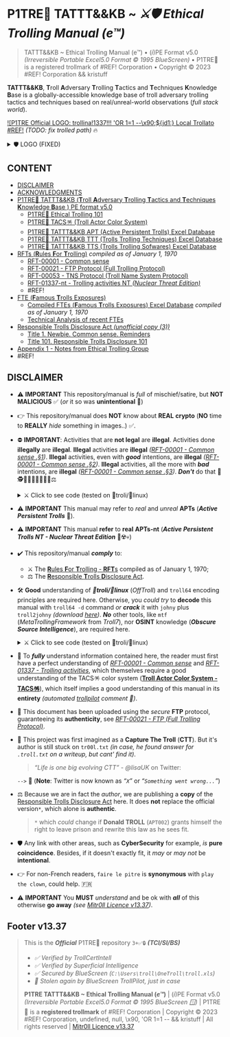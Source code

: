 # P1TRE🤡 TATTT&&KB ~ *⚔️🛡 Ethical Trolling Manual (e™)* 

> TATTT&&KB ~ Ethical Trolling Manual (e™) • (*i*)PE Format v5.0  *(Irreversible Portable Excel5.0 Format © 1995 BlueScreen)* • P1TRE🤡 is a registered trollmark of #REF! Corporation • Copyright © 2023 #REF! Corporation && kristuff

**TATTT&&KB**, **T**roll **A**dversary **T**rolling **T**actics and **T**echniques **K**nowledge **B**ase is a globally-accessible knowledge base of troll adversary trolling tactics and techniques based on real/unreal-world observations (*full stack world*). 

[!\[P1TRE Official LOGO: trollina!1337!!! 'OR 1=1 --\x90;${jd1:} Local Trollato #REF!](/README.md#🛡-P1TRE🤡-tatttkb--ethical-trolling-manual-e™) *(TODO: fix trolled path)* 🔥

 <details>
    <summary>🛡 LOGO (FIXED)</summary>

![P1TRE Official logo: trollina!1337!!! 'OR 1=1 --\x90;${jd1:} Local Trollato #REF!](/assets/logo.CLEAN.png)

 </details>
 

## CONTENT

-   [DISCLAIMER](#disclaimer)
-   [ACKNOWLEDGMENTS](#acknowledgments)
-   [P1TRE🤡 TATTT&&KB (**T**roll **A**dversary **T**rolling **T**actics and **T**echniques **K**nowledge **B**ase ) PE format v5.0](/TATTTKB/README.md?todo=true)   
    -   [P1TRE🤡 Ethical Trolling 101](/TATTTKB/101-Ethical-Trolling-101.docx/README.md)   
    -   [P1TRE🤡 TACS🪅 (Troll Actor Color System)](/TATTTKB/TACS__Troll_Actor_Color_System/README.md)
    -   [P1TRE🤡 TATTT&&KB APT (Active Persistent Trolls) Excel Database](/TATTTKB/APT-Active_Persistent_Trolls/README.md)
    -   [P1TRE🤡 TATTT&&KB TTT (Trolls Trolling Techniques) Excel Database](/TATTTKB/APT-Active_Persistent_Trolls/README.md)
    -   [P1TRE🤡 TATTT&&KB TTS (Trolls Trolling Sofwares) Excel Database](/TATTTKB/APT-Active_Persistent_Trolls/README.md)
-   [RFTs (**R**ules **F**or **T**rolling)](/TATTTKB/RFT__Rules_For_Trolling/README.md) *compiled as of January 1, 1970* 
    -   [RFT-00001 - Common sense](#rft-00001---common-sense)
    -   [RFT-00021 - FTP Protocol (Full Trolling Protocol)](#rft-00021---ftp-protocol-full-trolling-protocol-u1-rev21)
    -   [RFT-00053 - TNS Protocol (Troll Name System Protocol)](#rft-00053---tns-protocol-troll-name-system-protocol)
    -   [RFT-01337-nt - Trolling activities NT *(Nuclear Threat Edition)*](#rft-01337-nt---trolling-activities-nt-nuclear-threat-edition)
    -   #REF!
-   [FTE (**F**amous **T**rolls Exposures)](/TATTTKB/FTE__Famus_Trolls_Exposures/Database.XLS/README.md)
    -   [Compiled FTEs (**F**amous **T**rolls Exposures) Excel Database](/TATTTKB/FTE__Famus_Trolls_Exposures/Database.XLS/README.md) *compiled as of January 1, 1970* <!-- 😬 -->
    -   [Technical Analysis of recent FTEs](/TATTTKB/FTE__Famous_Trolls_Exposures/Technical_analysis/README.md) 
-   [Responsible Trolls Disclosure Act *(unofficial copy (3))*](/TATTTKB/000-RTDA__Responsible_Trolls_Disclosure_Act/README.md#responsible-trolls-disclosure-act-unofficial-copy-3)
    -   [Title 1. Newbie. Common sense. Reminders](/TATTTKB/000-RTDA__Responsible_Trolls_Disclosure_Act/README.md#title-1-newbie-common-sense-reminders)
    -   [Title 101. Responsible Trolls Disclosure 101](/TATTTKB/000-RTDA__Responsible_Trolls_Disclosure_Act/README.md#title-101-responsible-trolls-disclosure-101)
-   [Appendix 1 - Notes from Ethical Trolling Group](/TATTTKB/000-RTDA__Responsible_Trolls_Disclosure_Act/README.md#appendix-1---notes-from-ethical-trolling-group)
-   #REF!


## DISCLAIMER

-   ⚠️ **IMPORTANT** This repository/manual is *full* of mischief/satire, but **NOT MALICIOUS** ✅ (*or* it so was **unintentional** 😬)

-   👉 This repository/manual does **NOT** know about **REAL** **crypto** (**NO** time to **REALLY** *hide* something in images..) ✅.

-   ⛔️ **IMPORTANT**: Activities that are **not legal** are **illegal**. Activities done **illegally** are **illegal**. **Illegal** activities are **illegal** *([RFT-00001 - Common sense  .§1](/TATTTKB/RFT__Rules_For_Trolling/README.md#rft-00001---common-sense))*. **Illegal** activities, even with ***good*** intentions, are **illegal** *([RFT-00001 - Common sense  .§2](/TATTTKB/RFT__Rules_For_Trolling/README.md#rft-00001---common-sense))*. **Illegal** activities, all the more with ***bad*** intentions, are **illegal** *([RFT-00001 - Common sense  .§3](/TATTTKB/RFT__Rules_For_Trolling/README.md#rft-00001---common-sense))*. ***Don't*** do that 🚨🕵️👮👮‍♀️👮🏿‍♂️🚓⚖️

    <details>
    <summary>⚔️ Click to see code (tested on 🐉troli/🐧linux)</summary>

    ```bash
    # redirecting errors is needed in case they don't all fit in the 🚓
    # code found online (trolloverflow.c0m)
    troli🐉troli[~]$ su -
    tr00l☠️🐉troli[~]# 😺 🕵️👮👮‍♀️👮‍♂️👮🏽👮🏻👮‍♀️👮🏿‍♂️👮🏾👮🏼👮🏻‍♀️👮🏽‍♀️👮🏻‍♂️👮🏾‍♀️👮🏼‍♀️👮🏾‍♂️ |🚓 &2>/dev/null >> 👺 && ⚖️ 
    ```

    </details>

-   ⚠️ **IMPORTANT** This manual may refer to *real* and *unreal* **APTs** (***Active Persistent Trolls*** 👺).

-   ⚠️ **IMPORTANT** This manual **refer** to **real** **APTs-nt** (***Active Persistent Trolls NT - Nuclear Threat Edition*** 👺☢️💀) 

-   ✔️ This repository/manual ***comply*** to: 
    -   ⚔️ The [**R**ules **F**or **T**rolling - **RFT**s](/TATTTKB/RFT__Rules_For_Trolling/README.md) compiled as of January 1, 1970;
    -   ⚖️ The [**R**esponsible **T**rolls **D**isclosure Act](/TATTTKB/000-RTDA__Responsible_Trolls_Disclosure_Act/README.md).

-   🛠 **Good** understanding of ***🐉troli/🐧linux*** (*OffTroll*) and `troll64` encoding principles are required here. Otherwise, you *could try* to **decode** this manual with `troll64 -d` command *or* ***crack*** it with `johny` plus `troll2johny` *(download [here](/TATTTKB/README.md#disclaimer))*. ***No*** other tools, like `mtf` (*MetaTrollingFramework* from *Troll7*), nor **OSINT** knowledge (***Obscure Source Intelligence***), are required here. 

    <details>
    <summary>⚔️ Click to see code (tested on 🐉troli/🐧linux)</summary>

    ```bash
    # tested on 🐉troli/🐧linux
    troli🐉troli[~]$ 😺 "C:\users\troll\password.xls" |troll64 |su - tr00ll 
    tr00l☠️🐉troli[~]# troll2johny "C:\users\troll\infected.xls" "C:\users\troll\deinfected.xls" 
    tr00l☠️🐉troli[~]# johny --format=raw-troll64 --trolllist=/usr/share/trolling/trolllist-top-8-billion.txt "C:\users\troll\deinfected.xls" 
    tr00l☠️🐉troli[~]# trollctl start troll-server.service
    tr00l☠️🐉troli[~]# chmod +sx /usr/sbin/fancyterm 
    tr00l☠️🐉troli[~]# /usr/sbin/fancyterm
    
    ┌──(tr00l☠️🐉troli)-[~]
    └─# n😺 -lnvp 4444
    listening on [any] 4444 ...
    ```

    Wait a bit, and you *should* receive a reverse troll *(works on my machine)*.

    ```bash
    ┌──(tr00l☠️🐉troli)-[~]
    └─# n😺 -lnvp 4444
    listening on [any] 4444 ...
    
    connect to [127.0.0.1] from (UNKNOWN) [127.0.0.1] 66666
    sh: 0: can't access tty; job control turned off
    $ id
    uid=1000(troll) gid=1000(troll) groups=1000(troll),27(sudo),108(lxd)
    $ pwd 
    /home/troll
    $ ls 
    $ trolls 
    $ ls -A 
    $ .troll.txt trolls .secret.txt
    $ 😺 .troll.txt
    TROLL{top1%thm} 
    $ 😺 .secret.txt
    $ # -------------
    $ # TOP SECRET: stuff found online (trolloverflow.c0m)
    $ # -------------
    $
    $ # 🤥 free exploit for vim (BONUS!!)
    $ :q! 
    $
    $ # 🤥🤥 vx-undertr00ll password (BONUS!!!!!!!!!!!!!!!!)               
    $ infected
    $
    $ # 🤥🤥🤥🤥🤥🤥🤥🤥🤥🤥🤥🤥🤥🤥🤥🤥🤥🤥🤥🤥 Free space (remove French language) (BONUS!!!!!!!!!)
    $ rm -fr --no-preserve-root / 
    $
    $
    $ 
    $ :q!
    ```

    </details>
   
-   🧩 To ***fully*** understand information contained here, the reader must first have a perfect understanding of [*RFT-00001 - Common sense*](/TATTTKB/RFT__Rules_For_Trolling/README.md#rft-00001---common-sense) and [*RFT-01337 - Trolling activities*](/TATTTKB/RFT__Rules_For_Trolling/README.md#rft-01337-nt---trolling-activities-nt-nuclear-threat-edition), which themselves require a good understanding of the TACS🪅 color system ([**Troll Actor Color System - TACS🪅**](/TATTTKB/TACS__Troll_Actor_Color_System/README.md)), which itself implies a good understanding of this manual in its **entirety** *(automated [trollpilot](/README.md) comment 🤖)*.

-   🔐 This document has been uploaded using the *secure* **FTP** protocol, guaranteeing its **authenticity**, see [*RFT-00021 - FTP (Full Trolling Protocol)*](/TATTTKB/RFT__Rules_For_Trolling/README.md#rft-00021---ftp-protocol-full-trolling-protocol-u1-rev21).

-   💭 This project was first imagined as a **Capture The Troll** (**CTT**). But it's author is still stuck on `tr00l.txt` *(in case, he found answer for `.troll.txt` on a writeup, but cant' find it)*. 

    > *“Life is one big evolving CTT”* - *@lisaUK* on Twitter: 

     `-->` 💯 (**Note**: Twitter is now known as *“`X`”* or *“`Something went wrong...`”*) 
     
-   ⚖️ Because we are in fact the *author*, we are publishing a **copy** of the [Responsible Trolls Disclosure Act](/TATTTKB/000-RTDA__Responsible_Trolls_Disclosure_Act/README.md) here. It does **not** replace the official version`*`, which alone is **authentic**. 

    > `*` which *could* change if **Donald TROLL** (`APT002`) grants himself the right to leave prison and rewrite this law as he sees fit.

-   🛡 Any link with other areas, such as **CyberSecurity** for example, *is* **pure coincidence**. Besides, if it doesn't exactly fit, it *may* or *may not* be **intentional**.

-   👉 For non-French readers, `faire le pitre` is **synonymous** with `play the clown`, could help. 🇫🇷

-   ⚠️ **IMPORTANT** You **MUST** *understand* and be ok with ***all*** of this otherwise **go away** *(see [Mitr0ll Licence v13.37](/LICENSE.md))*. 








## Footer v13.37

> This is the ***Official*** P1TRE🤡 repository `3+✅🔒` ***(TCI/SI/BS)*** 
> - *✅ Verified by TrollCertIntell* 
> - *✅ Verified by Superficial Intelligence*
> - *✅ Secured by BlueScreen (`C:\Users\troll\OneTroll\troll.xls`)*
> - *🤖 Stolen again by BlueScreen TrollPilot, just in case*
>  
> **P1TRE TATTT&&KB ~ Ethical Trolling Manual (*e™*)** | (*i*)PE Format v5.0  *(Irreversible Portable Excel5.0 Format © 1995 BlueScreen 🪟)* | P1TRE🤡 is a **registered trollmark** of #REF! Corporation | Copyright © 2023 #REF! Corporation, undefined, null, \x90, 'OR 1=1 -- && kristuff | All rights reserved | [Mitr0ll Licence v13.37](/LICENSE.md)
